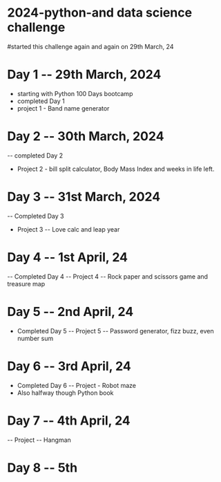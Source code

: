 # 2024-python-and data science challenge
#started this challenge again and again on 29th March, 24

# Day 1 -- 29th March, 2024
- starting with Python 100 Days bootcamp
- completed Day 1 
- project 1 - Band name generator

# Day 2 -- 30th March, 2024
-- completed Day 2
- Project 2 - bill split calculator, Body Mass Index and weeks in life left.

# Day 3 -- 31st March, 2024
-- Completed Day 3
- Project 3 -- Love calc and leap year 

# Day 4 -- 1st April, 24
-- Completed Day 4
-- Project 4 -- Rock paper and scissors game and treasure map

# Day 5 -- 2nd April, 24
- Completed Day 5
-- Project 5 -- Password generator, fizz buzz, even number sum

# Day 6 -- 3rd April, 24
- Completed Day 6
-- Project - Robot maze
- Also halfway though Python book

# Day 7 -- 4th April, 24
-- Project -- Hangman 

# Day 8 -- 5th 






